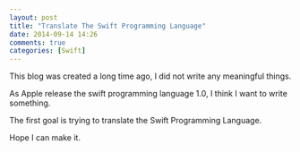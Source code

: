 ```yaml
---
layout: post
title: "Translate The Swift Programming Language"
date: 2014-09-14 14:26
comments: true
categories: [Swift] 
---
```



This blog was created a long time ago, I did not write any meaningful things.

As Apple release the swift programming language 1.0, I think I want to write something.

The first goal is trying to translate the Swift Programming Language.

Hope I can make it.

